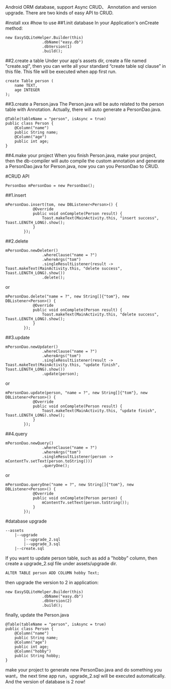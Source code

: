 Android ORM database, support Async CRUD、 Annotation and version upgrade. There are two kinds of easy API to CRUD.

#install
xxx
#how to use
##1.init database
In your Application's onCreate method:

```
new EasySQLiteHelper.Builder(this)
                .dbName("easy.db")
                .dbVersion(1)
                .build();
```

##2.create a table
Under your app's assets dir, create a file named "create.sql", then you can write all your standard “create table sql clause” in this file. This file will be executed when app first run.

```
create Table person (
    name TEXT,
    age INTEGER
);
```

##3.create a Person.java
The Person.java will be auto related to the person table with Annotation. Actually, there will auto generate a PersonDao.java.

```
@Table(tableName = "person", isAsync = true)
public class Person {
    @Column("name")
    public String name;
    @Column("age")
    public int age;
}
```

##4.make your project
When you finish Person.java, make your project, then the db-compiler will auto compile the custom annotation and generate a PersonDao.java for Person.java, now you can you PersonDao to CRUD.

#CRUD API

```
PersonDao mPersonDao = new PersonDao();
```

##1.insert

```
mPersonDao.insert(tom, new DBListener<Person>() {
            @Override
            public void onComplete(Person result) {
                Toast.makeText(MainActivity.this, "insert success", Toast.LENGTH_LONG).show();
            }
        });
```

##2.delete

```
mPersonDao.newDeleter()
                .whereClause("name = ?")
                .whereArgs("tom")
                .singleResultListener(result -> Toast.makeText(MainActivity.this, "delete success", Toast.LENGTH_LONG).show())
                .delete();
```

or

```
mPersonDao.delete("name = ?", new String[]{"tom"}, new DBListener<Person>() {
            @Override
            public void onComplete(Person result) {
                Toast.makeText(MainActivity.this, "delete success", Toast.LENGTH_LONG).show();
            }
        });
```

##3.update

```
mPersonDao.newUpdater()
                .whereClause("name = ?")
                .whereArgs("tom")
                .singleResultListener(result -> Toast.makeText(MainActivity.this, "update finish", Toast.LENGTH_LONG).show())
                .update(person);
```

or

```
mPersonDao.update(person, "name = ?", new String[]{"tom"}, new DBListener<Person>() {
            @Override
            public void onComplete(Person result) {
                Toast.makeText(MainActivity.this, "update finish", Toast.LENGTH_LONG).show();
            }
        });
```

##4.query

```
mPersonDao.newQuery()
                .whereClause("name = ?")
                .whereArgs("tom")
                .singleResultListener(person -> mContentTv.setText(person.toString()))
                .queryOne();
```

or

```
mPersonDao.queryOne("name = ?", new String[]{"tom"}, new DBListener<Person>() {
            @Override
            public void onComplete(Person person) {
                mContentTv.setText(person.toString());
            }
        });
```

#database upgrade

```
--assets
	|--upgrade
		|--upgrade_2.sql
		|--upgrade_3.sql
	|--create.sql
```

If you want to update person table, such as add a "hobby" column, then create a upgrade_2.sql file under assets/upgrade dir.

```
ALTER TABLE person ADD COLUMN hobby Text;
```

then upgrade the version to 2 in application:

```
new EasySQLiteHelper.Builder(this)
                .dbName("easy.db")
                .dbVersion(2)
                .build();
```

finally, update the Person.java

```
@Table(tableName = "person", isAsync = true)
public class Person {
    @Column("name")
    public String name;
    @Column("age")
    public int age;
    @Column("hobby")
    public String hobby;
}
```

make your project to generate new PersonDao.java and do something you want，the next time app run，upgrade_2.sql will be executed automatically. And the version of database is 2 now!
